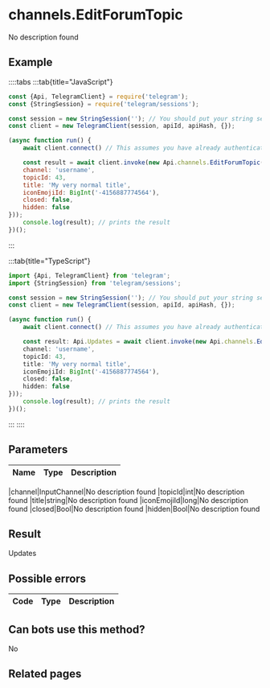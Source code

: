 # channels.EditForumTopic

No description found

## Example

::::tabs
:::tab{title="JavaScript"}
```js
const {Api, TelegramClient} = require('telegram');
const {StringSession} = require('telegram/sessions');

const session = new StringSession(''); // You should put your string session here
const client = new TelegramClient(session, apiId, apiHash, {});

(async function run() {
    await client.connect() // This assumes you have already authenticated with .start()

    const result = await client.invoke(new Api.channels.EditForumTopic({
    channel: 'username',
    topicId: 43,
    title: 'My very normal title',
    iconEmojiId: BigInt('-4156887774564'),
    closed: false,
    hidden: false
}));
    console.log(result); // prints the result
})();
```
:::

:::tab{title="TypeScript"}
```ts
import {Api, TelegramClient} from 'telegram';
import {StringSession} from 'telegram/sessions';

const session = new StringSession(''); // You should put your string session here
const client = new TelegramClient(session, apiId, apiHash, {});

(async function run() {
    await client.connect() // This assumes you have already authenticated with .start()

    const result: Api.Updates = await client.invoke(new Api.channels.EditForumTopic({
    channel: 'username',
    topicId: 43,
    title: 'My very normal title',
    iconEmojiId: BigInt('-4156887774564'),
    closed: false,
    hidden: false
}));
    console.log(result); // prints the result
})();
```
:::
::::



## Parameters

| Name | Type | Description |
| :--: | ---- | ----------- |

|channel|InputChannel|No description found
|topicId|int|No description found
|title|string|No description found
|iconEmojiId|long|No description found
|closed|Bool|No description found
|hidden|Bool|No description found


## Result

Updates

## Possible errors

| Code | Type | Description |
| :--: | ---- | ----------- |



## Can bots use this method?

No

## Related pages


